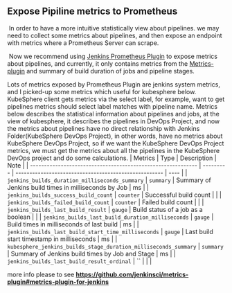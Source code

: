 ## Expose Pipiline metrics to Prometheus

​	In order to have a more intuitive statistically view about pipelines. we may need to collect some metrics about pipelines, and then expose an endpoint with metrics where a Prometheus Server can scrape.

​    Now we recommend using  [Jenkins Prometheus Plugin](https://github.com/jenkinsci/prometheus-plugin) to expose metrics about pipelines, and currently, it only contains metrics from the [Metrics-plugin](https://github.com/jenkinsci/metrics-plugin) and summary of build duration of jobs and pipeline stages.

Lots of metrics exposed by Prometheus Plugin are jenkins system metrics, and I picked-up some metrics which useful for kubesphere below. KubeSphere client gets metrics via the select label, for example, want to get pipelines metrics should select label matches with pipeline name. Metrics below describes the statistical information about pipelines and jobs, at the view of kubesphere, it describes the pipelines in DevOps Project, and now the metrics about pipelines have no direct relationship with Jenkins Folder(KubeSphere DevOps Project), in other words, have no metrics about KubeSphere DevOps Project, so if we want the KubeSphere DevOps Project metrics, we must get the metrics about all the pipelines in the KubeSphere DevOps project and do some calculations.
| Metrics                                                      | Type      | Description                                           | Note |
| ------------------------------------------------------------ | --------- | ----------------------------------------------------- | ---- |
| `jenkins_builds_duration_milliseconds_summary`               | `summary` | Summary of Jenkins build times in milliseconds by Job | ms   |
| `jenkins_builds_success_build_count`                         | `counter` | Successful build count                                |      |
| `jenkins_builds_failed_build_count`                          | `counter` | Failed build count                                    |      |
| `jenkins_builds_last_build_result`                           | `gauge`   | Build status of a job as a boolean                    |      |
| `jenkins_builds_last_build_duration_milliseconds`            | `gauge`   | Build times in milliseconds of last build             | ms   |
| `jenkins_builds_last_build_start_time_milliseconds`          | `gauge`   | Last build start timestamp in milliseconds            | ms   |
| `kubesphere_jenkins_builds_stage_duration_milliseconds_summary` | `summary` | Summary of Jenkins build times by Job and Stage       | ms   |
| `jenkins_builds_last_build_result_ordinal`                   | ``        |                                                       |      |

more info please to see **https://github.com/jenkinsci/metrics-plugin#metrics-plugin-for-jenkins**
